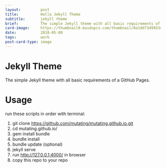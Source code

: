 ```yaml
---
layout:         post
title:          Hello Jekyll Theme
subtitle:       jekyll theme
brief:          The simple Jekyll theme with all basic requirements of a blog.
card-image:     https://thumbnail0.baidupcs.com/thumbnail/6e1dd73d9933c5a2291801ffede395c5?fid=3995765095-250528-749845551833651&time=1525791600&rt=sh&sign=FDTAER-DCb740ccc5511e5e8fedcff06b081203-yzSuWQ9j6H9fPMzBC%2FWQgb18X04%3D&expires=8h&chkv=0&chkbd=0&chkpc=&dp-logid=2967826263800511526&dp-callid=0&size=c710_u400&quality=100&vuk=-&ft=video
date:           2018-05-08
tags:           work
post-card-type: image
---
```


Jekyll Theme
==============
The simple Jekyll theme with all basic requirements of a GitHub Pages.

Usage
==============
run these scripts in order with terminal:

1. git clone https://github.com/mutating/mutating.github.io.git
2. cd mutating.github.io/
3. gem install bundle
4. bundle install
5. bundle update (optional)
6. jekyll serve
7. run http://127.0.0.1:4000/ in browser
8. copy this repo to your repo